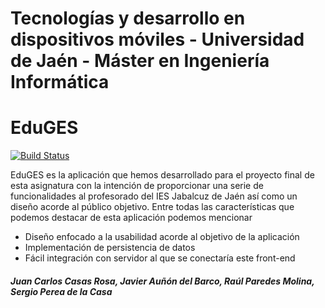 # Tecnologías y desarrollo en dispositivos móviles - Universidad de Jaén - Máster en Ingeniería Informática
# EduGES
[![Build Status](https://travis-ci.org/joemccann/dillinger.svg?branch=master)]()

EduGES es la aplicación que hemos desarrollado para el proyecto final de esta asignatura con la intención de proporcionar una serie de funcionalidades al profesorado del IES Jabalcuz de Jaén así como un diseño acorde al público objetivo. Entre todas las características que podemos destacar de esta aplicación podemos mencionar

- Diseño enfocado a la usabilidad acorde al objetivo de la aplicación
- Implementación de persistencia de datos
- Fácil integración con servidor al que se conectaría este front-end


##### _Juan Carlos Casas Rosa_, _Javier Auñón del Barco_, _Raúl Paredes Molina_, _Sergio Perea de la Casa_
